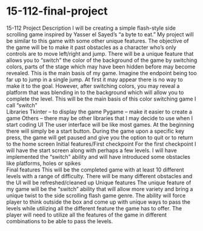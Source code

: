 # 15-112-final-project
15-112 Project
Description 
I will be creating a simple flash-style side scrolling game inspired by Yasser el Sayed’s “a byte to eat.”  My project will be similar to this game with some other unique features. The objective of the game will be to make it past obstacles as a character who’s only controls are to move left/right and jump. There will be a unique feature that allows you to “switch” the color of the background of the game by switching colors, parts of the stage which may have been hidden before may become revealed. This is the main basis of my game. Imagine the endpoint being too far up to jump in a single jump. At first it may appear there is no way to make it to the goal. However, after switching colors, you may reveal a platform that was blending in to the background which will allow you to complete the level. This will be the main basis of this color switching game I call “switch”  
Libraries
Tkinter – to display the game 
Pygame – make it easier to create a game 
Others – there may be other libraries that I may decide to use when I start coding 
UI
The user interface will be like most games. At the beginning there will simply be a start button. During the game upon a specific key press, the game will get paused and give you the option to quit or to return to the home screen 
Initial features/First checkpoint
For the first checkpoint I will have the start screen along with perhaps a few levels. I will have implemented the “switch” ability and will have introduced some obstacles like platforms, holes or spikes  
Final features
This will be the completed game with at least 10 different levels with a range of difficulty. There will be many different obstacles and the UI will be refreshed/cleaned up 
Unique features
The unique feature of my game will be the “switch” ability that will allow more variety and bring a unique twist to the side scrolling flash game genre. The ability will force player to think outside the box and come up with unique ways to pass the levels while utilizing all the different feature the game has to offer. The player will need to utilize all the features of the game in different combinations to be able to pass the levels.  
